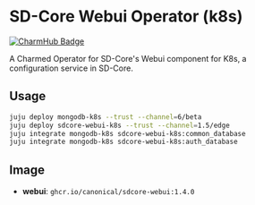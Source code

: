 # SD-Core Webui Operator (k8s)
[![CharmHub Badge](https://charmhub.io/sdcore-webui-k8s/badge.svg)](https://charmhub.io/sdcore-webui-k8s)

A Charmed Operator for SD-Core's Webui component for K8s, a configuration service in SD-Core. 

## Usage

```bash
juju deploy mongodb-k8s --trust --channel=6/beta
juju deploy sdcore-webui-k8s --trust --channel=1.5/edge
juju integrate mongodb-k8s sdcore-webui-k8s:common_database
juju integrate mongodb-k8s sdcore-webui-k8s:auth_database
```

## Image

- **webui**: `ghcr.io/canonical/sdcore-webui:1.4.0`

